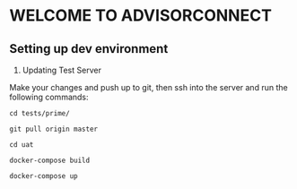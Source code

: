#  WELCOME TO ADVISORCONNECT ##

## Setting up dev environment

1. Updating Test Server

Make your changes and push up to git, then ssh into the server and run the following commands:

  `cd tests/prime/`

  `git pull origin master`

  `cd uat`

  `docker-compose build`

  `docker-compose up`
